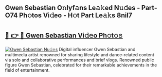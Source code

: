 ## Gwen Sebastian O𝚗lyf𝚊ns Le𝚊𝚔ed N𝚞𝚍es - Part-O74 Ph𝚘tos Vi𝚍eo - H𝚘t Part Le𝚊𝚔s 8nil7

# <h2><a href="http://hf4pzi.feru.top/?c=Gwen+Sebastian">🔗 👉 🔴 Gwen Sebastian Vi𝚍𝚎o Ph𝚘t𝚘𝚜</a></h2>

[![Gwen Sebastian Nu𝚍𝚎s](https://i.imgur.com/0TWrTi3.gif)](http://hf4pzi.feru.top/?c=Gwen+Sebastian)
Digital influencer Gwen Sebastian and multimedia artist renowned for sharing lifestyle and dance-related content via solo and collaborative performances and brief vlogs. Renowned public figure Gwen Sebastian, celebrated for their remarkable achievements in the field of entertainment. 
